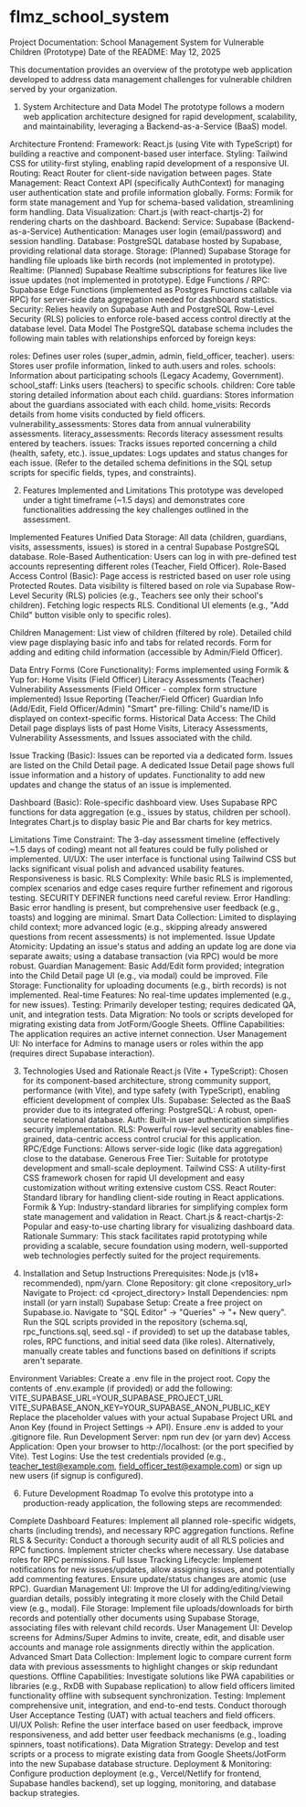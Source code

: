 # flmz_school_system

Project Documentation: School Management System for Vulnerable Children (Prototype)
Date of the README: May 12, 2025

This documentation provides an overview of the prototype web application developed to address data management challenges for vulnerable children served by your organization.

1. System Architecture and Data Model
The prototype follows a modern web application architecture designed for rapid development, scalability, and maintainability, leveraging a Backend-as-a-Service (BaaS) model.

Architecture
Frontend:
Framework: React.js (using Vite with TypeScript) for building a reactive and component-based user interface.
Styling: Tailwind CSS for utility-first styling, enabling rapid development of a responsive UI.
Routing: React Router for client-side navigation between pages.
State Management: React Context API (specifically AuthContext) for managing user authentication state and profile information globally.
Forms: Formik for form state management and Yup for schema-based validation, streamlining form handling.
Data Visualization: Chart.js (with react-chartjs-2) for rendering charts on the dashboard.
Backend:
Service: Supabase (Backend-as-a-Service)
Authentication: Manages user login (email/password) and session handling.
Database: PostgreSQL database hosted by Supabase, providing relational data storage.
Storage: (Planned) Supabase Storage for handling file uploads like birth records (not implemented in prototype).
Realtime: (Planned) Supabase Realtime subscriptions for features like live issue updates (not implemented in prototype).
Edge Functions / RPC: Supabase Edge Functions (implemented as Postgres Functions callable via RPC) for server-side data aggregation needed for dashboard statistics.
Security: Relies heavily on Supabase Auth and PostgreSQL Row-Level Security (RLS) policies to enforce role-based access control directly at the database level.
Data Model
The PostgreSQL database schema includes the following main tables with relationships enforced by foreign keys:

roles: Defines user roles (super_admin, admin, field_officer, teacher).
users: Stores user profile information, linked to auth.users and roles.
schools: Information about participating schools (Legacy Academy, Government).
school_staff: Links users (teachers) to specific schools.
children: Core table storing detailed information about each child.
guardians: Stores information about the guardians associated with each child.
home_visits: Records details from home visits conducted by field officers.
vulnerability_assessments: Stores data from annual vulnerability assessments.
literacy_assessments: Records literacy assessment results entered by teachers.
issues: Tracks issues reported concerning a child (health, safety, etc.).
issue_updates: Logs updates and status changes for each issue.
(Refer to the detailed schema definitions in the SQL setup scripts for specific fields, types, and constraints).

2. Features Implemented and Limitations
This prototype was developed under a tight timeframe (~1.5 days) and demonstrates core functionalities addressing the key challenges outlined in the assessment.

Implemented Features
Unified Data Storage: All data (children, guardians, visits, assessments, issues) is stored in a central Supabase PostgreSQL database.
Role-Based Authentication: Users can log in with pre-defined test accounts representing different roles (Teacher, Field Officer).
Role-Based Access Control (Basic):
Page access is restricted based on user role using Protected Routes.
Data visibility is filtered based on role via Supabase Row-Level Security (RLS) policies (e.g., Teachers see only their school's children). Fetching logic respects RLS.
Conditional UI elements (e.g., "Add Child" button visible only to specific roles).


Children Management:
List view of children (filtered by role).
Detailed child view page displaying basic info and tabs for related records.
Form for adding and editing child information (accessible by Admin/Field Officer).

Data Entry Forms (Core Functionality):
Forms implemented using Formik & Yup for:
Home Visits (Field Officer)
Literacy Assessments (Teacher)
Vulnerability Assessments (Field Officer - complex form structure implemented)
Issue Reporting (Teacher/Field Officer)
Guardian Info (Add/Edit, Field Officer/Admin)
"Smart" pre-filling: Child's name/ID is displayed on context-specific forms.
Historical Data Access: The Child Detail page displays lists of past Home Visits, Literacy Assessments, Vulnerability Assessments, and Issues associated with the child.

Issue Tracking (Basic):
Issues can be reported via a dedicated form.
Issues are listed on the Child Detail page.
A dedicated Issue Detail page shows full issue information and a history of updates.
Functionality to add new updates and change the status of an issue is implemented.


Dashboard (Basic):
Role-specific dashboard view.
Uses Supabase RPC functions for data aggregation (e.g., issues by status, children per school).
Integrates Chart.js to display basic Pie and Bar charts for key metrics.


Limitations
Time Constraint: The 3-day assessment timeline (effectively ~1.5 days of coding) meant not all features could be fully polished or implemented.
UI/UX: The user interface is functional using Tailwind CSS but lacks significant visual polish and advanced usability features. Responsiveness is basic.
RLS Complexity: While basic RLS is implemented, complex scenarios and edge cases require further refinement and rigorous testing. SECURITY DEFINER functions need careful review.
Error Handling: Basic error handling is present, but comprehensive user feedback (e.g., toasts) and logging are minimal.
Smart Data Collection: Limited to displaying child context; more advanced logic (e.g., skipping already answered questions from recent assessments) is not implemented.
Issue Update Atomicity: Updating an issue's status and adding an update log are done via separate awaits; using a database transaction (via RPC) would be more robust.
Guardian Management: Basic Add/Edit form provided; integration into the Child Detail page UI (e.g., via modal) could be improved.
File Storage: Functionality for uploading documents (e.g., birth records) is not implemented.
Real-time Features: No real-time updates implemented (e.g., for new issues).
Testing: Primarily developer testing; requires dedicated QA, unit, and integration tests.
Data Migration: No tools or scripts developed for migrating existing data from JotForm/Google Sheets.
Offline Capabilities: The application requires an active internet connection.
User Management UI: No interface for Admins to manage users or roles within the app (requires direct Supabase interaction).


3. Technologies Used and Rationale
React.js (Vite + TypeScript): Chosen for its component-based architecture, strong community support, performance (with Vite), and type safety (with TypeScript), enabling efficient development of complex UIs.
Supabase: Selected as the BaaS provider due to its integrated offering:
PostgreSQL: A robust, open-source relational database.
Auth: Built-in user authentication simplifies security implementation.
RLS: Powerful row-level security enables fine-grained, data-centric access control crucial for this application.
RPC/Edge Functions: Allows server-side logic (like data aggregation) close to the database.
Generous Free Tier: Suitable for prototype development and small-scale deployment.
Tailwind CSS: A utility-first CSS framework chosen for rapid UI development and easy customization without writing extensive custom CSS.
React Router: Standard library for handling client-side routing in React applications.
Formik & Yup: Industry-standard libraries for simplifying complex form state management and validation in React.
Chart.js & react-chartjs-2: Popular and easy-to-use charting library for visualizing dashboard data.
Rationale Summary: This stack facilitates rapid prototyping while providing a scalable, secure foundation using modern, well-supported web technologies perfectly suited for the project requirements.


4. Installation and Setup Instructions
Prerequisites: Node.js (v18+ recommended), npm/yarn.
Clone Repository: git clone <repository_url>
Navigate to Project: cd <project_directory>
Install Dependencies: npm install (or yarn install)
Supabase Setup:
Create a free project on Supabase.io.
Navigate to "SQL Editor" -> "Queries" -> "+ New query".
Run the SQL scripts provided in the repository (schema.sql, rpc_functions.sql, seed.sql - if provided) to set up the database tables, roles, RPC functions, and initial seed data (like roles).
Alternatively, manually create tables and functions based on definitions if scripts aren't separate.


Environment Variables:
Create a .env file in the project root.
Copy the contents of .env.example (if provided) or add the following:
VITE_SUPABASE_URL=YOUR_SUPABASE_PROJECT_URL
VITE_SUPABASE_ANON_KEY=YOUR_SUPABASE_ANON_PUBLIC_KEY
Replace the placeholder values with your actual Supabase Project URL and Anon Key (found in Project Settings -> API).
Ensure .env is added to your .gitignore file.
Run Development Server: npm run dev (or yarn dev)
Access Application: Open your browser to http://localhost:<port> (or the port specified by Vite).
Test Logins: Use the test credentials provided (e.g., teacher_test@example.com, field_officer_test@example.com) or sign up new users (if signup is configured).


6. Future Development Roadmap
To evolve this prototype into a production-ready application, the following steps are recommended:

Complete Dashboard Features: Implement all planned role-specific widgets, charts (including trends), and necessary RPC aggregation functions.
Refine RLS & Security: Conduct a thorough security audit of all RLS policies and RPC functions. Implement stricter checks where necessary. Use database roles for RPC permissions.
Full Issue Tracking Lifecycle: Implement notifications for new issues/updates, allow assigning issues, and potentially add commenting features. Ensure update/status changes are atomic (use RPC).
Guardian Management UI: Improve the UI for adding/editing/viewing guardian details, possibly integrating it more closely with the Child Detail view (e.g., modal).
File Storage: Implement file uploads/downloads for birth records and potentially other documents using Supabase Storage, associating files with relevant child records.
User Management UI: Develop screens for Admins/Super Admins to invite, create, edit, and disable user accounts and manage role assignments directly within the application.
Advanced Smart Data Collection: Implement logic to compare current form data with previous assessments to highlight changes or skip redundant questions.
Offline Capabilities: Investigate solutions like PWA capabilities or libraries (e.g., RxDB with Supabase replication) to allow field officers limited functionality offline with subsequent synchronization.
Testing: Implement comprehensive unit, integration, and end-to-end tests. Conduct thorough User Acceptance Testing (UAT) with actual teachers and field officers.
UI/UX Polish: Refine the user interface based on user feedback, improve responsiveness, and add better user feedback mechanisms (e.g., loading spinners, toast notifications).
Data Migration Strategy: Develop and test scripts or a process to migrate existing data from Google Sheets/JotForm into the new Supabase database structure.
Deployment & Monitoring: Configure production deployment (e.g., Vercel/Netlify for frontend, Supabase handles backend), set up logging, monitoring, and database backup strategies.
